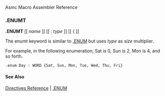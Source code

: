 Asmc Macro Assembler Reference

### .ENUMT

**.ENUMT** [[ _name_ ]] [[ : _type_ ]] [[ { ]]

The enumt keyword is similar to [.ENUM](dot_enum.md) but uses _type_ as _size_ multiplier.

For example, in the following enumeration, Sat is 0, Sun is 2, Mon is 4, and so forth.

    .enum Day : WORD {Sat, Sun, Mon, Tue, Wed, Thu, Fri}

#### See Also

[Directives Reference](readme.md) | [.ENUM](dot_enum.md)
